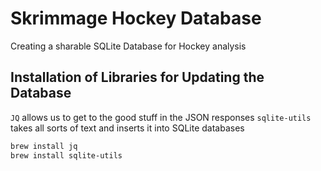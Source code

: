 # Skrimmage Hockey Database 

Creating a sharable SQLite Database for Hockey analysis

## Installation of Libraries for Updating the Database

`JQ` allows us to get to the good stuff in the JSON responses
`sqlite-utils` takes all sorts of text and inserts it into SQLite databases

```sh
brew install jq
brew install sqlite-utils
```